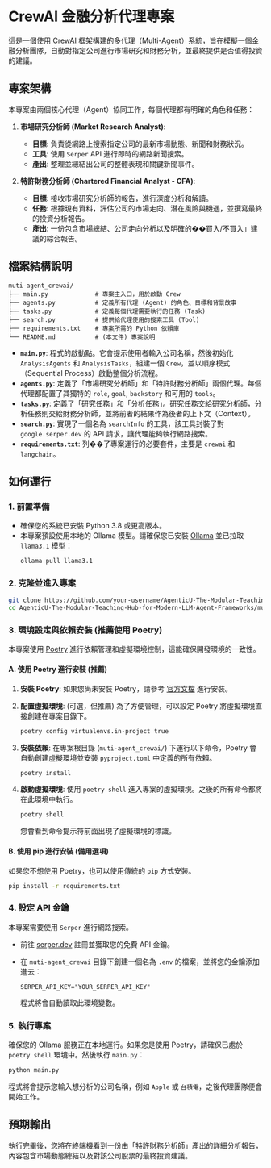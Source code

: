 # CrewAI 金融分析代理專案

這是一個使用 [CrewAI](https://github.com/joaomdmoura/crewai) 框架構建的多代理（Multi-Agent）系統，旨在模擬一個金融分析團隊，自動對指定公司進行市場研究和財務分析，並最終提供是否值得投資的建議。

## 專案架構

本專案由兩個核心代理（Agent）協同工作，每個代理都有明確的角色和任務：

1.  **市場研究分析師 (Market Research Analyst)**:
    *   **目標**: 負責從網路上搜索指定公司的最新市場動態、新聞和財務狀況。
    *   **工具**: 使用 `Serper` API 進行即時的網路新聞搜索。
    *   **產出**: 整理並總結出公司的整體表現和關鍵新聞事件。

2.  **特許財務分析師 (Chartered Financial Analyst - CFA)**:
    *   **目標**: 接收市場研究分析師的報告，進行深度分析和解讀。
    *   **任務**: 根據現有資料，評估公司的市場走向、潛在風險與機遇，並撰寫最終的投資分析報告。
    *   **產出**: 一份包含市場總結、公司走向分析以及明確的��買入/不買入」建議的綜合報告。

## 檔案結構說明

```
muti-agent_crewai/
├── main.py             # 專案主入口，用於啟動 Crew
├── agents.py           # 定義所有代理 (Agent) 的角色、目標和背景故事
├── tasks.py            # 定義每個代理需要執行的任務 (Task)
├── search.py           # 提供給代理使用的搜索工具 (Tool)
├── requirements.txt    # 專案所需的 Python 依賴庫
└── README.md           # (本文件) 專案說明
```

-   **`main.py`**: 程式的啟動點。它會提示使用者輸入公司名稱，然後初始化 `AnalysisAgents` 和 `AnalysisTasks`，組建一個 `Crew`，並以順序模式（Sequential Process）啟動整個分析流程。
-   **`agents.py`**: 定義了「市場研究分析師」和「特許財務分析師」兩個代理。每個代理都配置了其獨特的 `role`, `goal`, `backstory` 和可用的 `tools`。
-   **`tasks.py`**: 定義了「研究任務」和「分析任務」。研究任務交給研究分析師，分析任務則交給財務分析師，並將前者的結果作為後者的上下文（Context）。
-   **`search.py`**: 實現了一個名為 `searchInfo` 的工具，該工具封裝了對 `google.serper.dev` 的 API 請求，讓代理能夠執行網路搜索。
-   **`requirements.txt`**: 列��了專案運行的必要套件，主要是 `crewai` 和 `langchain`。

## 如何運行

### 1. 前置準備

-   確保您的系統已安裝 Python 3.8 或更高版本。
-   本專案預設使用本地的 Ollama 模型。請確保您已安裝 [Ollama](https://ollama.com/) 並已拉取 `llama3.1` 模型：
    ```bash
    ollama pull llama3.1
    ```

### 2. 克隆並進入專案

```bash
git clone https://github.com/your-username/AgenticU-The-Modular-Teaching-Hub-for-Modern-LLM-Agent-Frameworks.git
cd AgenticU-The-Modular-Teaching-Hub-for-Modern-LLM-Agent-Frameworks/muti-agent_crewai
```

### 3. 環境設定與依賴安裝 (推薦使用 Poetry)

本專案使用 [Poetry](https.python-poetry.org/) 進行依賴管理和虛擬環境控制，這能確保開發環境的一致性。

#### A. 使用 Poetry 進行安裝 (推薦)

1.  **安裝 Poetry**: 如果您尚未安裝 Poetry，請參考 [官方文檔](https://python-poetry.org/docs/#installation) 進行安裝。

2.  **配置虛擬環境**: (可選，但推薦) 為了方便管理，可以設定 Poetry 將虛擬環境直接創建在專案目錄下。
    ```bash
    poetry config virtualenvs.in-project true
    ```

3.  **安裝依賴**: 在專案根目錄 (`muti-agent_crewai/`) 下運行以下命令，Poetry 會自動創建虛擬環境並安裝 `pyproject.toml` 中定義的所有依賴。
    ```bash
    poetry install
    ```

4.  **啟動虛擬環境**: 使用 `poetry shell` 進入專案的虛擬環境。之後的所有命令都將在此環境中執行。
    ```bash
    poetry shell
    ```
    您會看到命令提示符前面出現了虛擬環境的標識。

#### B. 使用 pip 進行安裝 (備用選項)

如果您不想使用 Poetry，也可以使用傳統的 `pip` 方式安裝。

```bash
pip install -r requirements.txt
```

### 4. 設定 API 金鑰

本專案需要使用 `Serper` 進行網路搜索。

-   前往 [serper.dev](https://serper.dev/) 註冊並獲取您的免費 API 金鑰。
-   在 `muti-agent_crewai` 目錄下創建一個名為 `.env` 的檔案，並將您的金鑰添加進去：

    ```
    SERPER_API_KEY="YOUR_SERPER_API_KEY"
    ```
    程式將會自動讀取此環境變數。

### 5. 執行專案

確保您的 Ollama 服務正在本地運行。如果您是使用 Poetry，請確保已處於 `poetry shell` 環境中。然後執行 `main.py`：

```bash
python main.py
```

程式將會提示您輸入想分析的公司名稱，例如 `Apple` 或 `台積電`，之後代理團隊便會開始工作。

## 預期輸出

執行完畢後，您將在終端機看到一份由「特許財務分析師」產出的詳細分析報告，內容包含市場動態總結以及對該公司股票的最終投資建議。
